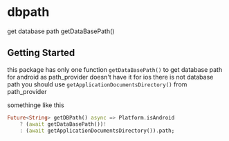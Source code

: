 # dbpath

get database path getDataBasePath()

## Getting Started

this package has only one function `getDataBasePath()` to get database path for android 
as path_provider doesn't have it 
for ios there is not database path you should use `getApplicationDocumentsDirectory()` from path_provider 

somethinge like this 


```dart
Future<String> getDBPath() async => Platform.isAndroid
    ? (await getDataBasePath())!
    : (await getApplicationDocumentsDirectory()).path;
```
